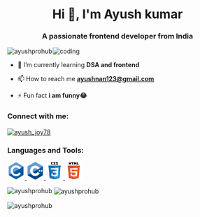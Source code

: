 <h1 align="center">Hi 👋, I'm Ayush kumar</h1>
<h3 align="center">A passionate frontend developer from India</h3>
<img align ="right"alt="coding"width="400"src="https://user-images.githubusercontent.com/55389276/140866485-8fb1c876-9a8f-4d6a-98dc-08c4981eaf70.gif">

<p align="left"> <img src="https://komarev.com/ghpvc/?username=ayushprohub&label=Profile%20views&color=0e75b6&style=flat" alt="ayushprohub" /> </p>

- 🌱 I’m currently learning **DSA and frontend**

- 📫 How to reach me **ayushnan123@gmail.com**

- ⚡ Fun fact **i am funny😂**

<h3 align="left">Connect with me:</h3>
<p align="left">
<a href="https://instagram.com/ayush_joy78" target="blank"><img align="center" src="https://raw.githubusercontent.com/rahuldkjain/github-profile-readme-generator/master/src/images/icons/Social/instagram.svg" alt="ayush_joy78" height="30" width="40" /></a>
</p>

<h3 align="left">Languages and Tools:</h3>
<p align="left"> <a href="https://www.cprogramming.com/" target="_blank" rel="noreferrer"> <img src="https://raw.githubusercontent.com/devicons/devicon/master/icons/c/c-original.svg" alt="c" width="40" height="40"/> </a> <a href="https://www.w3schools.com/cpp/" target="_blank" rel="noreferrer"> <img src="https://raw.githubusercontent.com/devicons/devicon/master/icons/cplusplus/cplusplus-original.svg" alt="cplusplus" width="40" height="40"/> </a> <a href="https://www.w3schools.com/css/" target="_blank" rel="noreferrer"> <img src="https://raw.githubusercontent.com/devicons/devicon/master/icons/css3/css3-original-wordmark.svg" alt="css3" width="40" height="40"/> </a> <a href="https://www.w3.org/html/" target="_blank" rel="noreferrer"> <img src="https://raw.githubusercontent.com/devicons/devicon/master/icons/html5/html5-original-wordmark.svg" alt="html5" width="40" height="40"/> </a> </p>

<p><img align="left" src="https://github-readme-stats.vercel.app/api/top-langs?username=ayushprohub&show_icons=true&locale=en&layout=compact" alt="ayushprohub" /></p>

<p>&nbsp;<img align="center" src="https://github-readme-stats.vercel.app/api?username=ayushprohub&show_icons=true&locale=en" alt="ayushprohub" /></p>

<p><img align="center" src="https://github-readme-streak-stats.herokuapp.com/?user=ayushprohub&" alt="ayushprohub" /></p>
